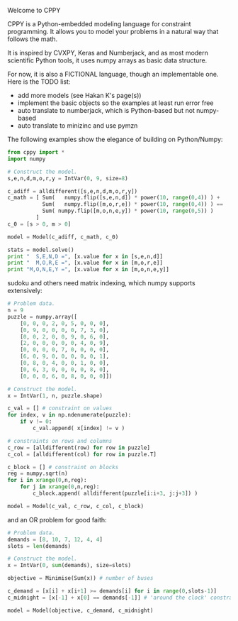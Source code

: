 Welcome to CPPY

CPPY is a Python-embedded modeling language for constraint programming. It allows you to model your problems in a natural way that follows the math.

It is inspired by CVXPY, Keras and Numberjack, and as most modern scientific Python tools, it uses numpy arrays as basic data structure.

For now, it is also a FICTIONAL language, though an implementable one. Here is the TODO list:
- add more models (see Hakan K's page(s))
- implement the basic objects so the examples at least run error free
- auto translate to numberjack, which is Python-based but not numpy-based
- auto translate to minizinc and use pymzn

The following examples show the elegance of building on Python/Numpy:
```python
from cppy import *
import numpy

# Construct the model.
s,e,n,d,m,o,r,y = IntVar(0, 9, size=8)

c_adiff = alldifferent([s,e,n,d,m,o,r,y])
c_math = [ Sum(   numpy.flip([s,e,n,d]) * power(10, range(0,4)) ) +
           Sum(   numpy.flip([m,o,r,e]) * power(10, range(0,4)) ) ==
           Sum( numpy.flip([m,o,n,e,y]) * power(10, range(0,5)) )
         ]
c_0 = [s > 0, m > 0]

model = Model(c_adiff, c_math, c_0)

stats = model.solve()
print "  S,E,N,D =", [x.value for x in [s,e,n,d]]
print "  M,O,R,E =", [x.value for x in [m,o,r,e]]
print "M,O,N,E,Y =", [x.value for x in [m,o,n,e,y]]
```

sudoku and others need matrix indexing, which numpy supports extensively:
```python
# Problem data.
n = 9
puzzle = numpy.array([
    [0, 0, 0, 2, 0, 5, 0, 0, 0],
    [0, 9, 0, 0, 0, 0, 7, 3, 0],
    [0, 0, 2, 0, 0, 9, 0, 6, 0],
    [2, 0, 0, 0, 0, 0, 4, 0, 9],
    [0, 0, 0, 0, 7, 0, 0, 0, 0],
    [6, 0, 9, 0, 0, 0, 0, 0, 1],
    [0, 8, 0, 4, 0, 0, 1, 0, 0],
    [0, 6, 3, 0, 0, 0, 0, 8, 0],
    [0, 0, 0, 6, 0, 8, 0, 0, 0]])

# Construct the model.
x = IntVar(1, n, puzzle.shape)

c_val = [] # constraint on values
for index, v in np.ndenumerate(puzzle):
    if v != 0:
        c_val.append( x[index] != v )

# constraints on rows and columns
c_row = [alldifferent(row) for row in puzzle]
c_col = [alldifferent(col) for row in puzzle.T]

c_block = [] # constraint on blocks
reg = numpy.sqrt(n)
for i in xrange(0,n,reg):
    for j in xrange(0,n,reg):
        c_block.append( alldifferent(puzzle[i:i+3, j:j+3]) )

model = Model(c_val, c_row, c_col, c_block)
```

and an OR problem for good faith:
```python
# Problem data.
demands = [8, 10, 7, 12, 4, 4]
slots = len(demands)

# Construct the model.
x = IntVar(0, sum(demands), size=slots)

objective = Minimise(Sum(x)) # number of buses

c_demand = [x[i] + x[i+1] >= demands[i] for i in range(0,slots-1)]
c_midnight = [x[-1] + x[0] == demands[-1]] # 'around the clock' constraint

model = Model(objective, c_demand, c_midnight)
```
